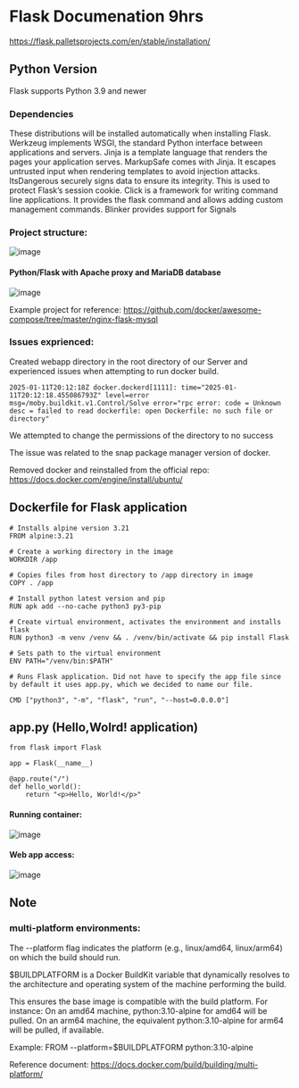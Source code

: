 # Flask Documenation 9hrs

https://flask.palletsprojects.com/en/stable/installation/

## Python Version

Flask supports Python 3.9 and newer

### Dependencies

These distributions will be installed automatically when installing Flask.
Werkzeug implements WSGI, the standard Python interface between applications and servers.
Jinja is a template language that renders the pages your application serves.
MarkupSafe comes with Jinja. It escapes untrusted input when rendering templates to avoid injection attacks.
ItsDangerous securely signs data to ensure its integrity. This is used to protect Flask’s session cookie.
Click is a framework for writing command line applications. It provides the flask command and allows adding custom management commands.
Blinker provides support for Signals

### Project structure:
![image](https://github.com/user-attachments/assets/0782214e-07f2-4bc7-b785-0c0fb2e9e199)



#### Python/Flask with Apache proxy and MariaDB database


![image](https://github.com/user-attachments/assets/57b071c0-d8b6-413b-bd3a-965003b12185)




Example project for reference: https://github.com/docker/awesome-compose/tree/master/nginx-flask-mysql

### Issues exprienced:

Created webapp directory in the root directory of our Server and experienced issues when attempting to run docker build.

```
2025-01-11T20:12:18Z docker.dockerd[1111]: time="2025-01-11T20:12:18.455086793Z" level=error msg=/moby.buildkit.v1.Control/Solve error="rpc error: code = Unknown desc = failed to read dockerfile: open Dockerfile: no such file or directory"
```

We attempted to change the permissions of the directory to no success

The issue was related to the snap package manager version of docker.

Removed docker and reinstalled from the official repo: https://docs.docker.com/engine/install/ubuntu/

## Dockerfile for Flask application
```
# Installs alpine version 3.21
FROM alpine:3.21

# Create a working directory in the image
WORKDIR /app

# Copies files from host directory to /app directory in image
COPY . /app

# Install python latest version and pip
RUN apk add --no-cache python3 py3-pip

# Create virtual environment, activates the environment and installs flask
RUN python3 -m venv /venv && . /venv/bin/activate && pip install Flask

# Sets path to the virtual environment
ENV PATH="/venv/bin:$PATH"

# Runs Flask application. Did not have to specify the app file since by default it uses app.py, which we decided to name our file.

CMD ["python3", "-m", "flask", "run", "--host=0.0.0.0"]

```

## app.py (Hello,Wolrd! application)
````
from flask import Flask

app = Flask(__name__)

@app.route("/")
def hello_world():
    return "<p>Hello, World!</p>"

````

#### Running container:
![image](https://github.com/user-attachments/assets/38e7b9bf-3ea9-4c00-811d-008cfa9f4c3f)

#### Web app access:
![image](https://github.com/user-attachments/assets/9b14c099-9e5e-433b-8c73-ba74ad53761e)

## Note

### multi-platform environments:

The --platform flag indicates the platform (e.g., linux/amd64, linux/arm64) on which the build should run.

$BUILDPLATFORM is a Docker BuildKit variable that dynamically resolves to the architecture and operating system of the machine performing the build.

This ensures the base image is compatible with the build platform. For instance:
On an amd64 machine, python:3.10-alpine for amd64 will be pulled.
On an arm64 machine, the equivalent python:3.10-alpine for arm64 will be pulled, if available.

Example: 
FROM --platform=$BUILDPLATFORM python:3.10-alpine

Reference document: https://docs.docker.com/build/building/multi-platform/
